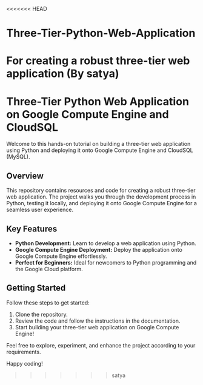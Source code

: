 <<<<<<< HEAD
# Three-Tier-Python-Web-Application
For creating a robust three-tier web application (By satya)
=======
# Three-Tier Python Web Application on Google Compute Engine and CloudSQL

Welcome to this hands-on tutorial on building a three-tier web application using Python and deploying it onto Google Compute Engine and CloudSQL (MySQL).

## Overview

This repository contains resources and code for creating a robust three-tier web application. The project walks you through the development process in Python, testing it locally, and deploying it onto Google Compute Engine for a seamless user experience.

## Key Features

- **Python Development:** Learn to develop a web application using Python.
- **Google Compute Engine Deployment:** Deploy the application onto Google Compute Engine effortlessly.
- **Perfect for Beginners:** Ideal for newcomers to Python programming and the Google Cloud platform.

## Getting Started

Follow these steps to get started:

1. Clone the repository.
2. Review the code and follow the instructions in the documentation.
3. Start building your three-tier web application on Google Compute Engine!


Feel free to explore, experiment, and enhance the project according to your requirements.

Happy coding!
>>>>>>> satya
